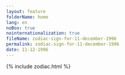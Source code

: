 ```yaml
---
layout: feature
folderName: home
lang: en
noBox: true
nointernationalization: true
fileName: zodiac-sign-for-11-december-1996
permalink: zodiac-sign-for-11-december-1996
date: 11-12-1996
---
```

{% include zodiac.html %}
